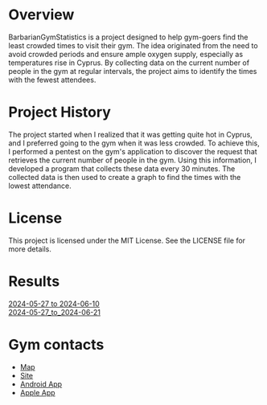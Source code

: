 # Overview
BarbarianGymStatistics is a project designed to help gym-goers find the least crowded times to visit their gym. The idea originated from the need to avoid crowded periods and ensure ample oxygen supply, especially as temperatures rise in Cyprus. By collecting data on the current number of people in the gym at regular intervals, the project aims to identify the times with the fewest attendees.

# Project History
The project started when I realized that it was getting quite hot in Cyprus, and I preferred going to the gym when it was less crowded. To achieve this, I performed a pentest on the gym's application to discover the request that retrieves the current number of people in the gym. Using this information, I developed a program that collects these data every 30 minutes. The collected data is then used to create a graph to find the times with the lowest attendance.

# License
This project is licensed under the MIT License. See the LICENSE file for more details.

# Results
[2024-05-27 to 2024-06-10](https://github.com/naxa1ka/Barbarian-Gym-Statistics/tree/master/Plots/plots_2024-05-27_to_2024-06-10) <br/>
[2024-05-27_to_2024-06-21](https://github.com/naxa1ka/Barbarian-Gym-Statistics/tree/master/Plots/plots_2024-05-27_to_2024-06-21)

# Gym contacts
* [Map](https://maps.app.goo.gl/Wr1nSoi5iaJxheBi8)
* [Site](https://www.barbarianfit.com.cy/)
* [Android App](https://play.google.com/store/apps/details?id=eu.dscompass.myfitnesstrainer_app&hl=en_US&pli=1)
* [Apple App](https://apps.apple.com/mw/app/my-fitness-trainer/id1372844136)
